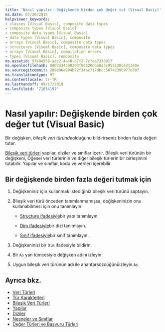 ```yaml
---
title: 'Nasıl yapılır: Değişkende birden çok değer tut (Visual Basic)'
ms.date: 07/20/2015
helpviewer_keywords:
- classes [Visual Basic], composite data types
- composite types [Visual Basic]
- composite data types [Visual Basic]
- data types [Visual Basic], composite
- arrays [Visual Basic], composite data types
- structures [Visual Basic], composite data types
- arrays [Visual Basic], compilation errors
- types [Visual Basic], composite
ms.assetid: 5fe0e558-aac2-4a40-b7f2-7cfea7336917
ms.openlocfilehash: 8d07a34a98303f9d220dba0a3c955120b421340e
ms.sourcegitcommit: 289e06e904b72f34ac717dbcc5074239b977e707
ms.translationtype: MT
ms.contentlocale: tr-TR
ms.lasthandoff: 09/17/2019
ms.locfileid: "71054192"
---
```

# <a name="how-to-hold-more-than-one-value-in-a-variable-visual-basic"></a>Nasıl yapılır: Değişkende birden çok değer tut (Visual Basic)

Bir değişken, *bileşik veri türünde*olduğunu bildirirseniz birden fazla değeri tutar.

[Bileşik veri türleri](../../../../visual-basic/programming-guide/language-features/data-types/composite-data-types.md) yapılar, diziler ve sınıflar içerir. Bileşik veri türünün bir değişkeni, Öğesel veri türlerinin ve diğer bileşik türlerin bir birleşimini tutabilir. Yapılar ve sınıflar, kodu ve verileri içerebilir.

## <a name="to-hold-more-than-one-value-in-a-variable"></a>Bir değişkende birden fazla değeri tutmak için

1. Değişkeniniz için kullanmak istediğiniz bileşik veri türünü saptayın.

2. Bileşik veri türü önceden tanımlanmamışsa, değişkeninizin onu kullanabilmesi için onu tanımlayın.

    - [Structure ifadesiyle](../../../../visual-basic/language-reference/statements/structure-statement.md)bir yapı tanımlayın.

    - [Dim ifadesiyle](../../../../visual-basic/language-reference/statements/dim-statement.md)bir dizi tanımlayın.

    - [Sınıf ifadesiyle](../../../../visual-basic/language-reference/statements/class-statement.md)bir sınıf tanımlayın.

3. Değişkeninizi bir `Dim` ifadesiyle bildirin.

4. Bir `As` yan tümcesiyle değişken adını izleyin.

5. Uygun bileşik veri türünün adı ile anahtarsözcüğünüizleyin.`As`

## <a name="see-also"></a>Ayrıca bkz.

- [Veri Türleri](../../../../visual-basic/language-reference/data-types/index.md)
- [Tür Karakterleri](../../../../visual-basic/programming-guide/language-features/data-types/type-characters.md)
- [Bileşik Veri Türleri](../../../../visual-basic/programming-guide/language-features/data-types/composite-data-types.md)
- [Yapılar](../../../../visual-basic/programming-guide/language-features/data-types/structures.md)
- [Diziler](../../../../visual-basic/programming-guide/language-features/arrays/index.md)
- [Nesneler ve Sınıflar](../../../../visual-basic/programming-guide/language-features/objects-and-classes/index.md)
- [Değer Türleri ve Başvuru Türleri](../../../../visual-basic/programming-guide/language-features/data-types/value-types-and-reference-types.md)

